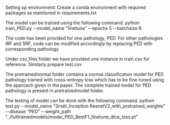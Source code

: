 Setting up environment:
Create a conda environment with required packages as mentioned in requirements.txt

The model can be trained using the following command.
python train_PED.py --model_name "finetune" --epochs 5 --batchsize 8

The code has been provided for one pathology, PED. For other pathologies IRF and SRF, code can be modified accordingly by replacing PED with corresponding pathology.
 
Under csv_files folder we have provided one instance in train.csv for reference. Similarly prepare test.csv

The pretrainednormal folder contains a normal classification model for PED pathology trained with cross-entropy loss which has to be fine-tuned using the approach given in the paper. The complete trained model for PED pathology is present in pretrainedmodel folder. 

The testing of model can be done with the following command.
python test.py --model_name "Small_Inception ResnetV2_with_pretrained_weights" --disease "PED" --weight_path "../fulltrainedmodels/model_PED_BestF1_finetune_dice_loss.pt"